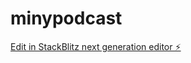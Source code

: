 # minypodcast

[Edit in StackBlitz next generation editor ⚡️](https://stackblitz.com/~/github.com/myblackbeanca/minypodcast)